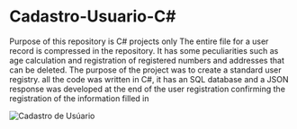 # Cadastro-Usuario-C#
Purpose of this repository is C# projects only 
The entire file for a user record is compressed in the repository. It has some peculiarities such as age calculation and registration of registered numbers and addresses that can be deleted.
The purpose of the project was to create a standard user registry. all the code was written in C#, 
it has an SQL database and a JSON response was developed at the end of the user registration confirming the registration of the information filled in


![Cadastro de Usúario](https://github.com/GabrielLuizBPassos/Cadastro-Usuario-C-/assets/108097025/0b4e927b-7d56-4fcf-8b2c-e7c9a27d16db) 
